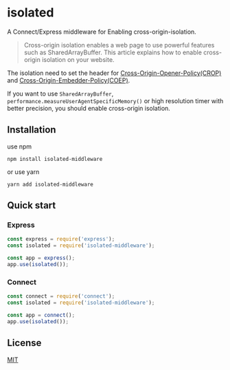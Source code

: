 # isolated
A Connect/Express middleware for Enabling cross-origin-isolation.

> Cross-origin isolation enables a web page to use powerful features such as
SharedArrayBuffer. This article explains how to enable cross-origin
isolation on your website.

The isolation need to set the header for [Cross-Origin-Opener-Policy(CROP)](https://developer.mozilla.org/en-US/docs/Web/HTTP/Headers/Cross-Origin-Opener-Policy) and [Cross-Origin-Embedder-Policy(COEP)](https://developer.mozilla.org/zh-CN/docs/Web/HTTP/Headers/Cross-Origin-Embedder-Policy).

If you want to use `SharedArrayBuffer`, `performance.measureUserAgentSpecificMemory()` or high resolution timer with better precision, you should enable cross-origin isolation.

## Installation

use npm

```shell
npm install isolated-middleware
```

or use yarn

```shell
yarn add isolated-middleware
```

## Quick start

### Express

```javascript
const express = require('express');
const isolated = require('isolated-middleware');

const app = express();
app.use(isolated());
```

### Connect

```javascript
const connect = require('connect');
const isolated = require('isolated-middleware');

const app = connect();
app.use(isolated());
```

## License
[MIT](https://github.com/fx109138/isolated/blob/main/LICENSE)

